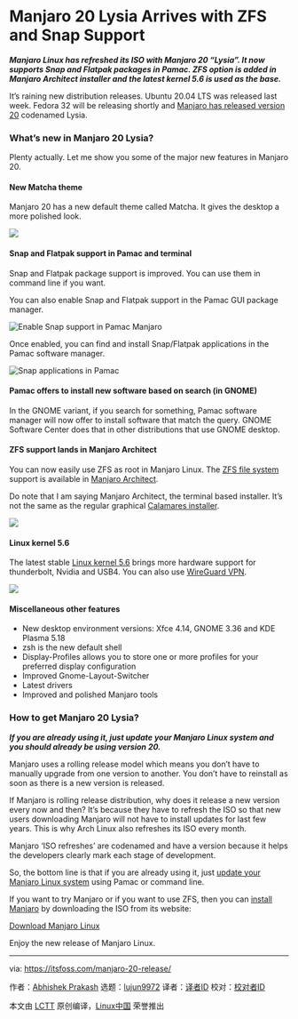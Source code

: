 [#]: collector: (lujun9972)
[#]: translator: (wxy)
[#]: reviewer: ( )
[#]: publisher: ( )
[#]: url: ( )
[#]: subject: (Manjaro 20 Lysia Arrives with ZFS and Snap Support)
[#]: via: (https://itsfoss.com/manjaro-20-release/)
[#]: author: (Abhishek Prakash https://itsfoss.com/author/abhishek/)

Manjaro 20 Lysia Arrives with ZFS and Snap Support
======

_**Manjaro Linux has refreshed its ISO with Manjaro 20 “Lysia”. It now supports Snap and Flatpak packages in Pamac. ZFS option is added in Manjaro Architect installer and the latest kernel 5.6 is used as the base.**_

It’s raining new distribution releases. Ubuntu 20.04 LTS was released last week. Fedora 32 will be releasing shortly and [Manjaro has released version 20][1] codenamed Lysia.

### What’s new in Manjaro 20 Lysia?

Plenty actually. Let me show you some of the major new features in Manjaro 20.

#### New Matcha theme

Manjaro 20 has a new default theme called Matcha. It gives the desktop a more polished look.

![][2]

#### Snap and Flatpak support in Pamac and terminal

Snap and Flatpak package support is improved. You can use them in command line if you want.

You can also enable Snap and Flatpak support in the Pamac GUI package manager.

![Enable Snap support in Pamac Manjaro][3]

Once enabled, you can find and install Snap/Flatpak applications in the Pamac software manager.

![Snap applications in Pamac][4]

#### Pamac offers to install new software based on search (in GNOME)

In the GNOME variant, if you search for something, Pamac software manager will now offer to install software that match the query. GNOME Software Center does that in other distributions that use GNOME desktop.

#### ZFS support lands in Manjaro Architect

You can now easily use ZFS as root in Manjaro Linux. The [ZFS file system][5] support is available in [Manjaro Architect][6].

Do note that I am saying Manjaro Architect, the terminal based installer. It’s not the same as the regular graphical [Calamares installer][7].

![][8]

#### Linux kernel 5.6

The latest stable [Linux kernel 5.6][9] brings more hardware support for thunderbolt, Nvidia and USB4. You can also use [WireGuard VPN][10].

![][11]

#### Miscellaneous other features

  * New desktop environment versions: Xfce 4.14, GNOME 3.36 and KDE Plasma 5.18
  * zsh is the new default shell
  * Display-Profiles allows you to store one or more profiles for your preferred display configuration
  * Improved Gnome-Layout-Switcher
  * Latest drivers
  * Improved and polished Manjaro tools



### How to get Manjaro 20 Lysia?

_**If you are already using it, just update your Manjaro Linux system and you should already be using version 20.**_

Manjaro uses a rolling release model which means you don’t have to manually upgrade from one version to another. You don’t have to reinstall as soon as there is a new version is released.

If Manjaro is rolling release distribution, why does it release a new version every now and then? It’s because they have to refresh the ISO so that new users downloading Manjaro will not have to install updates for last few years. This is why Arch Linux also refreshes its ISO every month.

Manjaro ‘ISO refreshes’ are codenamed and have a version because it helps the developers clearly mark each stage of development.

So, the bottom line is that if you are already using it, just [update your Manjaro Linux system][12] using Pamac or command line.

If you want to try Manjaro or if you want to use ZFS, then you can [install Manjaro][13] by downloading the ISO from its website:

[Download Manjaro Linux][14]

Enjoy the new release of Manjaro Linux.

--------------------------------------------------------------------------------

via: https://itsfoss.com/manjaro-20-release/

作者：[Abhishek Prakash][a]
选题：[lujun9972][b]
译者：[译者ID](https://github.com/译者ID)
校对：[校对者ID](https://github.com/校对者ID)

本文由 [LCTT](https://github.com/LCTT/TranslateProject) 原创编译，[Linux中国](https://linux.cn/) 荣誉推出

[a]: https://itsfoss.com/author/abhishek/
[b]: https://github.com/lujun9972
[1]: https://forum.manjaro.org/t/manjaro-20-0-lysia-released/138633
[2]: https://i2.wp.com/itsfoss.com/wp-content/uploads/2020/04/manjaro-20-lysia.jpeg?resize=800%2C440&ssl=1
[3]: https://i2.wp.com/itsfoss.com/wp-content/uploads/2020/04/enable-snap-in-pamac-manjaro.jpg?resize=800%2C490&ssl=1
[4]: https://i1.wp.com/itsfoss.com/wp-content/uploads/2020/04/snap-app-pacman.jpg?resize=800%2C489&ssl=1
[5]: https://itsfoss.com/what-is-zfs/
[6]: https://itsfoss.com/manjaro-architect-review/
[7]: https://calamares.io/
[8]: https://i2.wp.com/itsfoss.com/wp-content/uploads/2020/04/pacman-prompts-install-apps.jpg?resize=800%2C331&ssl=1
[9]: https://itsfoss.com/linux-kernel-5-6/
[10]: https://itsfoss.com/wireguard/
[11]: https://i2.wp.com/itsfoss.com/wp-content/uploads/2020/04/manjaro-20-neofetch-screen.jpg?resize=800%2C495&ssl=1
[12]: https://itsfoss.com/update-arch-linux/
[13]: https://itsfoss.com/install-manjaro-linux/
[14]: https://manjaro.org/download/
